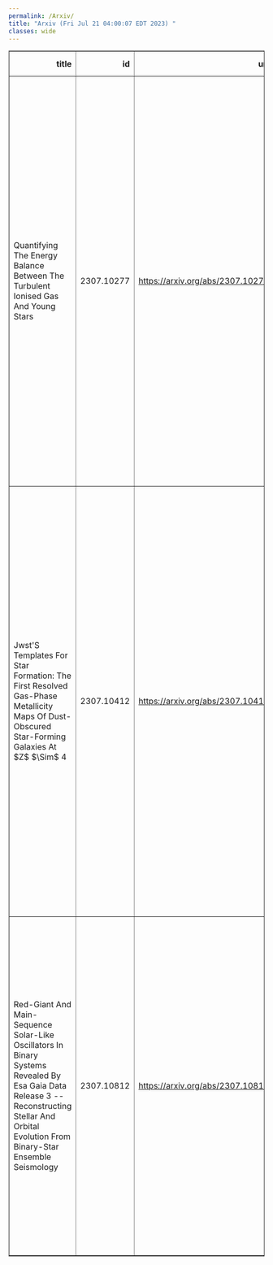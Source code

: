 ```yaml
---
permalink: /Arxiv/
title: "Arxiv (Fri Jul 21 04:00:07 EDT 2023) "
classes: wide
---
```

<table border="1" class="dataframe">
  <thead>
    <tr style="text-align: right;">
      <th>title</th>
      <th>id</th>
      <th>url</th>
      <th>authors</th>
      <th>Local Authors</th>
    </tr>
  </thead>
  <tbody>
    <tr>
      <td>Quantifying The Energy Balance Between The Turbulent Ionised Gas And   Young Stars</td>
      <td>2307.10277</td>
      <td><a href="https://arxiv.org/abs/2307.10277" target="_blank">https://arxiv.org/abs/2307.10277</a></td>
      <td>Oleg V. Egorov, Kathryn Kreckel, Simon C. O. Glover, Brent Groves, Francesco Belfiore, Eric Emsellem, Ralf S. Klessen, Adam K. Leroy, Sharon E. Meidt, Sumit K. Sarbadhicary, Eva Schinnerer, Elizabeth J. Watkins, Brad C. Whitmore, Ashley T. Barnes, Enrico Congiu, Daniel A. Dale, Kathryn Grasha, Kirsten L. Larson, Janice C. Lee, J. Eduardo Méndez-Delgado, David A. Thilker, Thomas G. Williams</td>
      <td>Adam Leroy, Sumit Sarbadhicary</td>
    </tr>
    <tr>
      <td>Jwst'S Templates For Star Formation: The First Resolved Gas-Phase   Metallicity Maps Of Dust-Obscured Star-Forming Galaxies At $Z$ $\Sim$ 4</td>
      <td>2307.10412</td>
      <td><a href="https://arxiv.org/abs/2307.10412" target="_blank">https://arxiv.org/abs/2307.10412</a></td>
      <td>Jack E. Birkin, Taylor A. Hutchison, Brian Welch, Justin S. Spilker, Manuel Aravena, Matthew B. Bayliss, Jared Cathey, Scott C. Chapman, Anthony H. Gonzalez, Gayathri Gururajan, Christopher C. Hayward, Gourav Khullar, Keunho J. Kim, Guillaume Mahler, Matthew A. Malkan, Desika Narayanan, Grace M. Olivier, Kedar A. Phadke, Cassie Reuter, Jane R. Rigby, Manuel Solimano, Nikolaus Sulzenauer, Joaquin D. Vieira, David Vizgan, Axel Weiss</td>
      <td>Grace Olivier</td>
    </tr>
    <tr>
      <td>Red-Giant And Main-Sequence Solar-Like Oscillators In Binary Systems   Revealed By Esa Gaia Data Release 3 -- Reconstructing Stellar And Orbital   Evolution From Binary-Star Ensemble Seismology</td>
      <td>2307.10812</td>
      <td><a href="https://arxiv.org/abs/2307.10812" target="_blank">https://arxiv.org/abs/2307.10812</a></td>
      <td>P. G. Beck, D. H. Grossmann, L. Steinwender, L. S. Schimak, N. Muntean, M. Vrard, R. A. Patton, J. Merc, S. Mathur, R. A. Garcia, M. H. Pinsonneault, D. M. Rowan, P. Gaulme, C. Allende Prieto, K. Z. Arellano-Córdova, L. Cao, E. Corsaro, O. Creevey, K. M. Hambleton, A. Hanslmeier, B. Holl, J. Johnson, S. Mathis, D. Godoy-Rivera, S. Símon-Díaz, J. Zinn</td>
      <td>Dominick Rowan, James Johnson, Jennifer Johnson, Lyra Cao, Marc Pinsonneault, Rachel Patton, Smita Mathur</td>
    </tr>
  </tbody>
</table>